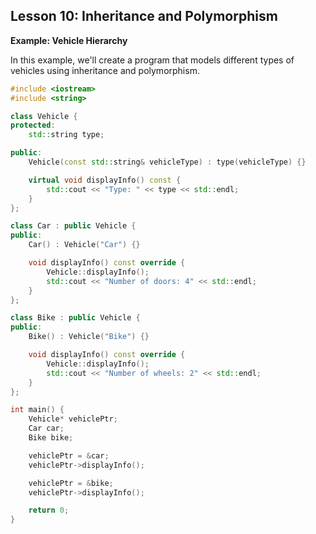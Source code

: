 ## Lesson 10: Inheritance and Polymorphism

**Example: Vehicle Hierarchy**

In this example, we'll create a program that models different types of vehicles using inheritance and polymorphism.

```cpp
#include <iostream>
#include <string>

class Vehicle {
protected:
    std::string type;

public:
    Vehicle(const std::string& vehicleType) : type(vehicleType) {}

    virtual void displayInfo() const {
        std::cout << "Type: " << type << std::endl;
    }
};

class Car : public Vehicle {
public:
    Car() : Vehicle("Car") {}

    void displayInfo() const override {
        Vehicle::displayInfo();
        std::cout << "Number of doors: 4" << std::endl;
    }
};

class Bike : public Vehicle {
public:
    Bike() : Vehicle("Bike") {}

    void displayInfo() const override {
        Vehicle::displayInfo();
        std::cout << "Number of wheels: 2" << std::endl;
    }
};

int main() {
    Vehicle* vehiclePtr;
    Car car;
    Bike bike;

    vehiclePtr = &car;
    vehiclePtr->displayInfo();

    vehiclePtr = &bike;
    vehiclePtr->displayInfo();

    return 0;
}
```